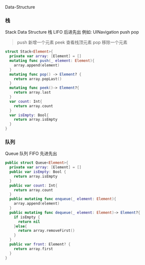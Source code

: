 Data-Structure

### 栈

Stack Data Structure 栈 LIFO  后进先出 例如: UINavigation push pop
>push 新增一个元素  peek 查看栈顶元素 pop 移除一个元素

```swift
struct Stack<Element>{
  private var array: [Element] = []
  mutating func push(_ element: Element){
    array.append(element)
  }
  mutating func pop() -> Element? {
    return array.popLast()
  }
  mutating func peek()-> Element?{
    return array.last
  }
  var count: Int{
    return array.count
  }
  var isEmpty: Bool{
    return array.isEmpty
  }
}
```


### 队列

Queue 队列 FIFO 先进先出

```swift
public struct Queue<Element>{
  private var array: [Element] = []
  public var isEmpty: Bool {
    return array.isEmpty
  }
  public var count: Int{
    return array.count
  }
  public mutating func enqueue(_ element: Element){
    array.append(element)
  }
  public mutating func dequeue(_ element: Element)-> Element?{
    if isEmpty {
      return nil
    }else{
      return array.removeFirst()
    }
  }
  public var front: Element? {
    return array.first
  }
}
```























